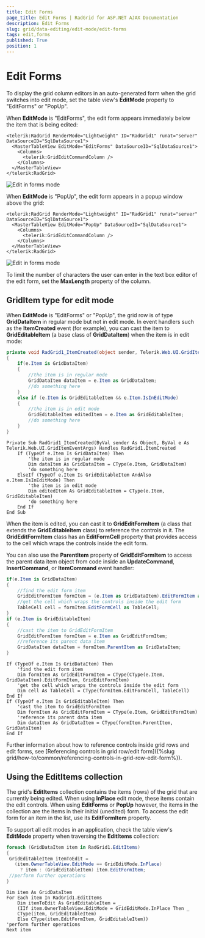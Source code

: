 ```yaml
---
title: Edit Forms
page_title: Edit Forms | RadGrid for ASP.NET AJAX Documentation
description: Edit Forms
slug: grid/data-editing/edit-mode/edit-forms
tags: edit,forms
published: True
position: 1
---
```


# Edit Forms



To display the grid column editors in an auto-generated form when the grid switches into edit mode, set the table view's **EditMode** property to "EditForms" or "PopUp".

When **EditMode** is "EditForms", the edit form appears immediately below the item that is being edited:

````ASP.NET
<telerik:RadGrid RenderMode="Lightweight" ID="RadGrid1" runat="server" DataSourceID="SqlDataSource1">
  <MasterTableView EditMode="EditForms" DataSourceID="SqlDataSource1">
    <Columns>
      <telerik:GridEditCommandColumn />
    </Columns>
  </MasterTableView>
</telerik:RadGrid>
````



![Edit in forms mode](images/grd_EditInForms.png)

When **EditMode** is "PopUp", the edit form appears in a popup window above the grid:

````ASP.NET
<telerik:RadGrid RenderMode="Lightweight" ID="RadGrid1" runat="server" DataSourceID="SqlDataSource1">
  <MasterTableView EditMode="PopUp" DataSourceID="SqlDataSource1">
    <Columns>
      <telerik:GridEditCommandColumn />
    </Columns>
  </MasterTableView>
</telerik:RadGrid>
````



![Edit in forms mode](images/grd_EditPopupForm.png)

To limit the number of characters the user can enter in the text box editor of the edit form, set the **MaxLength** property of the column.

## GridItem type for edit mode

When **EditMode** is "EditForms" or "PopUp", the grid row is of type **GridDataItem** in regular mode but not in edit mode. In event handlers such as the **ItemCreated** event (for example), you can cast the item to **GridEditableItem** (a base class of **GridDataItem**) when the item is in edit mode:



````C#
private void RadGrid1_ItemCreated(object sender, Telerik.Web.UI.GridItemEventArgs e)
{   
    if(e.Item is GridDataItem)   
    {    
        //the item is in regular mode 
        GridDataItem dataItem = e.Item as GridDataItem;   
        //do something here 
    }
    else if (e.Item is GridEditableItem && e.Item.IsInEditMode)
    {   
        //the item is in edit mode    
        GridEditableItem editedItem = e.Item as GridEditableItem;    
        //do something here  
    }
}			
````
````VB
Private Sub RadGrid1_ItemCreated(ByVal sender As Object, ByVal e As Telerik.Web.UI.GridItemEventArgs) Handles RadGrid1.ItemCreated
    If (TypeOf e.Item Is GridDataItem) Then
        'the item is in regular mode 
        Dim dataItem As GridDataItem = CType(e.Item, GridDataItem)
        'do something here 
    ElseIf (TypeOf e.Item Is GridEditableItem AndAlso e.Item.IsInEditMode) Then
        'the item is in edit mode 
        Dim editedItem As GridEditableItem = CType(e.Item, GridEditableItem)
        'do something here
    End If
End Sub
````


When the item is edited, you can cast it to **GridEditFormItem** (a class that extends the **GridEditableItem** class) to reference the controls in it. The **GridEditFormItem** class has an **EditFormCell** property that provides access to the cell which wraps the controls inside the edit form.

You can also use the **ParentItem** property of **GridEditFormItem** to access the parent data item object from code inside an **UpdateCommand**, **InsertCommand**, or **ItemCommand** event handler:



````C#
if(e.Item is GridDataItem)
{ 
    //find the edit form item  
    GridEditFormItem formItem = (e.Item as GridDataItem).EditFormItem as GridEditFormItem;
    //get the cell which wraps the controls inside the edit form 
    TableCell cell = formItem.EditFormCell as TableCell;
}
if (e.Item is GridEditableItem)
{ 
    //cast the item to GridEditFormItem 
    GridEditFormItem formItem = e.Item as GridEditFormItem;
    //reference its parent data item 
    GridDataItem dataItem = formItem.ParentItem as GridDataItem;
}			
````
````VB
If (TypeOf e.Item Is GridDataItem) Then
    'find the edit form item
    Dim formItem As GridEditFormItem = CType(CType(e.Item, GridDataItem).EditFormItem, GridEditFormItem)
    'get the cell which wraps the controls inside the edit form
    Dim cell As TableCell = CType(formItem.EditFormCell, TableCell)
End If
If (TypeOf e.Item Is GridEditableItem) Then
    'cast the item to GridEditFormItem
    Dim formItem As GridEditFormItem = CType(e.Item, GridEditFormItem)
    'reference its parent data item
    Dim dataItem As GridDataItem = CType(formItem.ParentItem, GridDataItem)
End If
````


Further information about how to reference controls inside grid rows and edit forms, see [Referencing controls in grid row/edit form]({%slug grid/how-to/common/referencing-controls-in-grid-row-edit-form%}).

## Using the EditItems collection

The grid's **EditItems** collection contains the items (rows) of the grid that are currently being edited. When using **InPlace** edit mode, these items contain the edit controls. When using **EditForms** or **PopUp** however, the items in the collection are the items in their initial (unedited) form. To access the edit form for an item in the list, use its **EditFormItem** property.

To support all edit modes in an application, check the table view's **EditMode** property when traversing the **EditItems** collection:



````C#
foreach (GridDataItem item in RadGrid1.EditItems)
{
 GridEditableItem itemToEdit =
   (item.OwnerTableView.EditMode == GridEditMode.InPlace)
     ? item : (GridEditableItem) item.EditFormItem;
 //perform further operations
}
````
````VB
Dim item As GridDataItem
For Each item In RadGrid1.EditItems
    Dim itemToEdit As GridEditableItem = _
    (IIf item.OwnerTableView.EditMode = GridEditMode.InPlace Then _
    CType(item, GridEditableItem) _
    Else CType(item.EditFormItem, GridEditableItem))
'perform further operations
Next item
````

